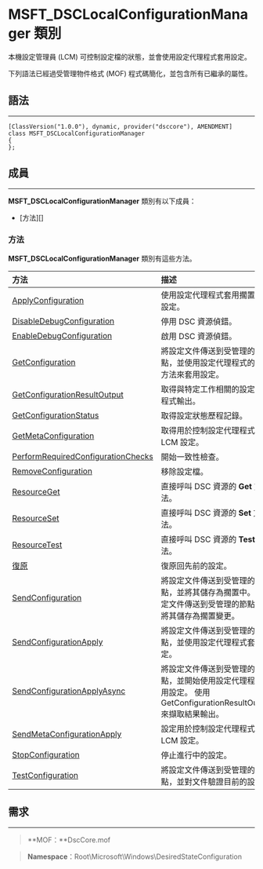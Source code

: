 

# MSFT_DSCLocalConfigurationManager 類別

本機設定管理員 (LCM) 可控制設定檔的狀態，並會使用設定代理程式套用設定。

下列語法已經過受管理物件格式 (MOF) 程式碼簡化，並包含所有已繼承的屬性。

## 語法
------

``` syntax
[ClassVersion("1.0.0"), dynamic, provider("dsccore"), AMENDMENT]
class MSFT_DSCLocalConfigurationManager
{
};
```

## 成員
-------

**MSFT_DSCLocalConfigurationManager** 類別有以下成員：

-   [方法][]

### 方法

**MSFT_DSCLocalConfigurationManager** 類別有這些方法。

|方法 |描述 |
|:--- |:---|
| [ApplyConfiguration](msft-dsclocalconfigurationmanager-applyconfiguration.md)| 使用設定代理程式套用擱置中的設定。| 
| [DisableDebugConfiguration](msft-dsclocalconfigurationmanager-disabledebugconfiguration.md)| 停用 DSC 資源偵錯。| 
| [EnableDebugConfiguration](msft-dsclocalconfigurationmanager-enabledebugconfiguration.md)| 啟用 DSC 資源偵錯。| 
| [GetConfiguration](msft-dsclocalconfigurationmanager-getconfiguration.md)| 將設定文件傳送到受管理的節點，並使用設定代理程式的 **Get** 方法來套用設定。| 
| [GetConfigurationResultOutput](msft-dsclocalconfigurationmanager-getconfigurationresultoutput.md)| 取得與特定工作相關的設定代理程式輸出。| 
| [GetConfigurationStatus](msft-dsclocalconfigurationmanager-getconfigurationstatus.md)| 取得設定狀態歷程記錄。| 
| [GetMetaConfiguration](msft-dsclocalconfigurationmanager-getmetaconfiguration.md)| 取得用於控制設定代理程式的 LCM 設定。| 
| [PerformRequiredConfigurationChecks](msft-dsclocalconfigurationmanager-performrequiredconfigurationchecks.md)| 開始一致性檢查。| 
| [RemoveConfiguration](msft-dsclocalconfigurationmanager-removeconfiguration.md)| 移除設定檔。| 
| [ResourceGet](msft-dsclocalconfigurationmanager-resourceget.md)| 直接呼叫 DSC 資源的 **Get** 方法。| 
| [ResourceSet](msft-dsclocalconfigurationmanager-resourceset.md)| 直接呼叫 DSC 資源的 **Set** 方法。| 
| [ResourceTest](msft-dsclocalconfigurationmanager-resourcetest.md)| 直接呼叫 DSC 資源的 **Test** 方法。| 
| [復原](msft-dsclocalconfigurationmanager-rollback.md)| 復原回先前的設定。| 
| [SendConfiguration](msft-dsclocalconfigurationmanager-sendconfiguration.md)| 將設定文件傳送到受管理的節點，並將其儲存為擱置中。將設定文件傳送到受管理的節點，並將其儲存為擱置變更。| 
| [SendConfigurationApply](msft-dsclocalconfigurationmanager-sendconfigurationapply.md)| 將設定文件傳送到受管理的節點，並使用設定代理程式套用設定。| 
| [SendConfigurationApplyAsync](msft-dsclocalconfigurationmanager-sendconfigurationapplyasync.md)| 將設定文件傳送到受管理的節點，並開始使用設定代理程式套用設定。 使用 GetConfigurationResultOutput 來擷取結果輸出。| 
| [SendMetaConfigurationApply](msft-dsclocalconfigurationmanager-sendmetaconfigurationapply.md)| 設定用於控制設定代理程式的 LCM 設定。| 
| [StopConfiguration](msft-dsclocalconfigurationmanager-stopconfiguration.md)| 停止進行中的設定。| 
| [TestConfiguration](msft-dsclocalconfigurationmanager-testconfiguration.md)| 將設定文件傳送到受管理的節點，並對文件驗證目前的設定。| 



 

## 需求
------------
>**MOF：**DscCore.mof

>**Namespace**：Root\Microsoft\Windows\DesiredStateConfiguration



 

 





<!--HONumber=Apr16_HO2-->


